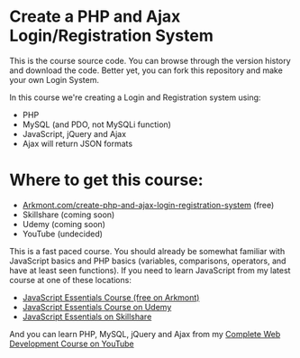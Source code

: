 # Create a PHP and Ajax Login/Registration System
This is the course source code. You can browse through the version history and download the code. Better yet, you can fork this repository and make your own Login System.

In this course we're creating a Login and Registration system using:
  - PHP
  - MySQL (and PDO, not MySQLi function)
  - JavaScript, jQuery and Ajax
  - Ajax will return JSON formats

# Where to get this course:
  - [Arkmont.com/create-php-and-ajax-login-registration-system](https://arkmont.com/create-php-and-ajax-login-registration-system) (free)
  - Skillshare (coming soon)
  - Udemy (coming soon)
  - YouTube (undecided)

This is a fast paced course. You should already be somewhat familiar with JavaScript basics and PHP basics (variables, comparisons, operators, and have at least seen functions). If you need to learn JavaScript from my latest course at one of these locations:
- [JavaScript Essentials Course (free on Arkmont)](https://arkmont.com/javascript-essentials)
- [JavaScript Essentials Course on Udemy](https://www.udemy.com/javascript-essentials-course/)
- [JavaScript Essentials on Skillshare](http://skl.sh/2wml2Ae)

And you can learn PHP, MySQL, jQuery and Ajax from my [Complete Web Development Course on YouTube](https://www.youtube.com/playlist?list=PLNCzLFEENi67cM1-yVS4q8vu41O7Ab74j)
